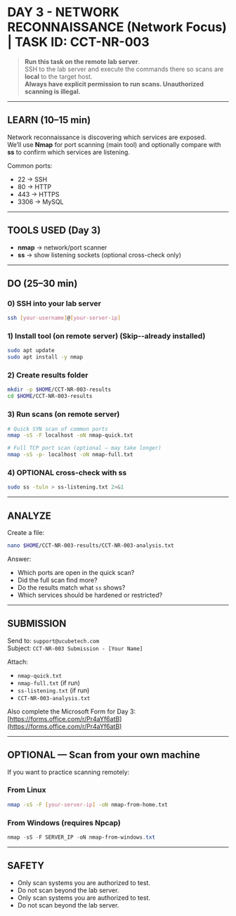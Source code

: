# DAY 3 - NETWORK RECONNAISSANCE (Network Focus) | TASK ID: CCT-NR-003

> **Run this task on the remote lab server**.  
> SSH to the lab server and execute the commands there so scans are **local** to the target host.  
> **Always have explicit permission to run scans. Unauthorized scanning is illegal.**

---

## LEARN (10–15 min)
Network reconnaissance is discovering which services are exposed.  
We’ll use **Nmap** for port scanning (main tool) and optionally compare with **ss** to confirm which services are listening.

Common ports:
- 22 → SSH  
- 80 → HTTP  
- 443 → HTTPS  
- 3306 → MySQL  

---

## TOOLS USED (Day 3)
- **nmap** → network/port scanner  
- **ss** → show listening sockets (optional cross-check only)

---

## DO (25–30 min)

### 0) SSH into your lab server
```bash
ssh [your-username]@[your-server-ip]
```

### 1) Install tool (on remote server) (Skip--already installed)
```bash
sudo apt update
sudo apt install -y nmap
```

### 2) Create results folder
```bash
mkdir -p $HOME/CCT-NR-003-results
cd $HOME/CCT-NR-003-results
```

### 3) Run scans (on remote server)
```bash
# Quick SYN scan of common ports
nmap -sS -F localhost -oN nmap-quick.txt

# Full TCP port scan (optional — may take longer)
nmap -sS -p- localhost -oN nmap-full.txt
```

### 4) OPTIONAL cross-check with ss
```bash
sudo ss -tuln > ss-listening.txt 2>&1
```

---

## ANALYZE
Create a file:
```bash
nano $HOME/CCT-NR-003-results/CCT-NR-003-analysis.txt
```

Answer:
- Which ports are open in the quick scan?  
- Did the full scan find more?  
- Do the results match what `ss` shows?  
- Which services should be hardened or restricted?  

---

## SUBMISSION
Send to: `support@ucubetech.com`  
Subject: `CCT-NR-003 Submission - [Your Name]`  

Attach:
- `nmap-quick.txt`  
- `nmap-full.txt` (if run)  
- `ss-listening.txt` (if run)  
- `CCT-NR-003-analysis.txt`

Also complete the Microsoft Form for Day 3:  [https://forms.office.com/r/Pr4aYf6atB](https://forms.office.com/r/Pr4aYf6atB)

---

## OPTIONAL — Scan from your own machine
If you want to practice scanning remotely:

### From Linux
```bash
nmap -sS -F [your-server-ip] -oN nmap-from-home.txt
```

### From Windows (requires Npcap)
```powershell
nmap -sS -F SERVER_IP -oN nmap-from-windows.txt
```

---

## SAFETY
- Only scan systems you are authorized to test.  
- Do not scan beyond the lab server.  
- Only scan systems you are authorized to test.  
- Do not scan beyond the lab server.  

